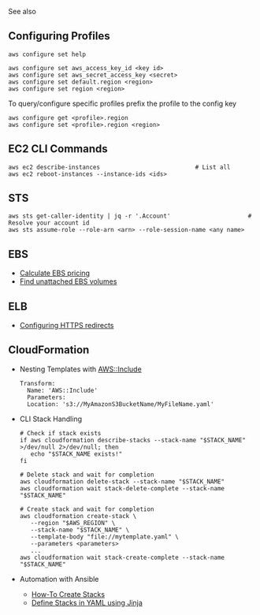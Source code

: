 See also <?add topic='AWS Lambda'?> <?add topic='S3'?>

## Configuring Profiles

    aws configure set help

    aws configure set aws_access_key_id <key id>
    aws configure set aws_secret_access_key <secret>
    aws configure set default.region <region>
    aws configure set region <region>

To query/configure specific profiles prefix the profile to the config key

    aws configure get <profile>.region
    aws configure set <profile>.region <region>

## EC2 CLI Commands

    aws ec2 describe-instances                           # List all
    aws ec2 reboot-instances --instance-ids <ids>

## STS

    aws sts get-caller-identity | jq -r '.Account'                      # Resolve your account id
    aws sts assume-role --role-arn <arn> --role-session-name <any name>

## EBS

- [Calculate EBS pricing](https://www.reddit.com/r/aws/comments/90j5zy/programmaticaly_get_price_of_ebs_volumes/)
- [Find unattached EBS volumes](https://www.reddit.com/r/devops/comments/9156d4/find_unattached_aws_ebs_volumes/)

## ELB

- [Configuring HTTPS redirects](https://aws.amazon.com/about-aws/whats-new/2018/07/elastic-load-balancing-announces-support-for-redirects-and-fixed-responses-for-application-load-balancer/)

## CloudFormation

- Nesting Templates with [AWS::Include](https://docs.aws.amazon.com/AWSCloudFormation/latest/UserGuide/create-reusable-transform-function-snippets-and-add-to-your-template-with-aws-include-transform.html)

      Transform:
        Name: 'AWS::Include'
        Parameters:
        Location: 's3://MyAmazonS3BucketName/MyFileName.yaml'

- CLI Stack Handling

      # Check if stack exists
      if aws cloudformation describe-stacks --stack-name "$STACK_NAME" >/dev/null 2>/dev/null; then
         echo "$STACK_NAME exists!"
      fi
      
      # Delete stack and wait for completion
      aws cloudformation delete-stack --stack-name "$STACK_NAME"
      aws cloudformation wait stack-delete-complete --stack-name "$STACK_NAME"
      
      # Create stack and wait for completion
      aws cloudformation create-stack \
         --region "$AWS_REGION" \
         --stack-name "$STACK_NAME" \
         --template-body "file://mytemplate.yaml" \
         --parameters <parameters>
         ...
      aws cloudformation wait stack-create-complete --stack-name "$STACK_NAME"
      

- Automation with Ansible
   - [How-To Create Stacks](http://darrylcauldwell.com/aws-cloudformation/)
   - [Define Stacks in YAML using Jinja](https://gist.github.com/jheller/c4fa0075e4eccf094769)
   
